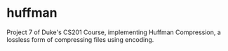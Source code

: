 # huffman

Project 7 of Duke's CS201 Course, implementing Huffman Compression, a lossless form of compressing files using encoding.

